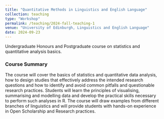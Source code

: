```yaml
---
title: "Quantitative Methods in Linguistics and English Language"
collection: teaching
type: "Workshop"
permalink: /teaching/2024-fall-teaching-1
venue: "University of Edinburgh, Linguistics and English Language"
date: 2024-09-23
---
```


Undergraduate Honours and Postgraduate course on statistics and quantitative analysis basics.

### Course Summary ###
The course will cover the basics of statistics and quantitative data analysis, how to design studies that effectively address the intended research questions and how to identify and avoid common pitfalls and questionable research practices. Students will learn the principles of visualising, summarising and modelling data and develop the practical skills necessary to perform such analyses in R. The course will draw examples from different branches of linguistics and will provide students with hands-on experience in Open Scholarship and Research practices.


